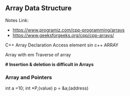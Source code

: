 ## Array Data Structure

Notes Link:
- https://www.programiz.com/cpp-programming/arrays
- https://www.geeksforgeeks.org/cpp/cpp-arrays/

C++ Array Declaration
Access element sin c++ ARRAY

Array with em
Traverse of array

**# Insertion & deletion is difficult in Arrays**

### Array and Pointers
int a =10;
int *P,(value)
p = &a;(address)
